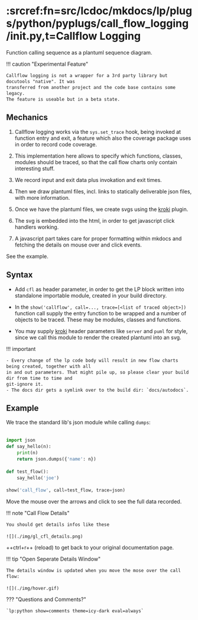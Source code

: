 # :srcref:fn=src/lcdoc/mkdocs/lp/plugs/python/pyplugs/call_flow_logging/__init__.py,t=Callflow Logging

Function calling sequence as a plantuml sequence diagram.


!!! caution "Experimental Feature"
    
    Callflow logging is not a wrapper for a 3rd party library but docutools "native". It was
    transferred from another project and the code base contains some legacy.  
    The feature is useable but in a beta state.


## Mechanics

1. Callflow logging works via the `sys.set_trace` hook, being invoked at function entry and exit, a feature
which also the coverage package uses in order to record code coverage.

1. This implementation here allows to specify which functions, classes, modules should be traced, so that the call flow charts
only contain interesting stuff.

1. We record input and exit data plus invokation and exit times.

1. Then we draw plantuml files, incl. links to statically deliverable json files, with more information.

1. Once we have the plantuml files, we create svgs using the [kroki](../../plugs/kroki/) plugin.

1. The svg is embedded into the html, in order to get javascript click handlers working.

1. A javascript part takes care for proper formatting within mkdocs and fetching the details on
   mouse over and click events.

See the example.



## Syntax

- Add `cfl` as header parameter, in order to get the LP block written into standalone importable
  module, created in your build directory.

- In the `show('callflow', call=..., trace=[<list of traced object>])` function call supply the entry function to be wrapped and a number of objects to be traced. These may be modules, classes and functions.

- You may supply [kroki](../../plugs/kroki/) header parameters like `server` and `puml` for style,
  since we call this module to render the created plantuml into an svg.



!!! important
    
    - Every change of the lp code body will result in new flow charts being created, together with all
    in and out parameters. That might pile up, so please clear your build dir from time to time and
    git-ignore it.  
    - The docs dir gets a symlink over to the build dir: `docs/autodocs`.


## Example

We trace the standard lib's json module while calling `dumps`:

```python lp:python cfl addsrc

import json
def say_hello(n):
    print(n)
    return json.dumps({'name': n})

def test_flow():
    say_hello('joe')

show('call_flow', call=test_flow, trace=json)

```

Move the mouse over the arrows and click to see the full data recorded.

!!! note "Call Flow Details"

    You should get details infos like these

    ![](./img/gl_cfl_details.png)

++ctrl+r++ (reload) to get back to your original documentation page.


!!! tip "Open Seperate Details Window"

    The details window is updated when you move the mose over the call flow:

    ![](./img/hover.gif)


??? "Questions and Comments?"

    `lp:python show=comments theme=icy-dark eval=always`

